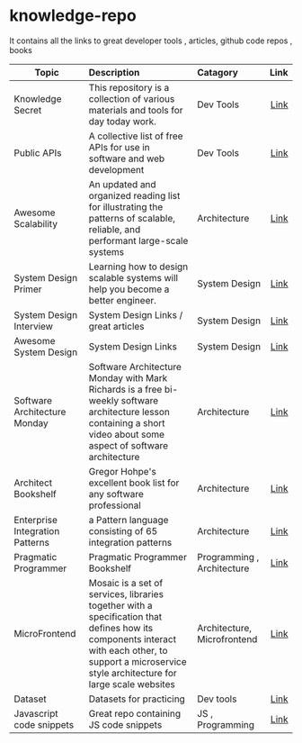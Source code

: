 # knowledge-repo
It contains all the links to great developer tools , articles, github code repos , books 



| Topic        | Description           | Catagory | Link  |
| ------------- |:-------------| :-----| -----:|
| Knowledge Secret     | This repository is a collection of various materials and tools for day today work. |Dev Tools| [Link](https://github.com/trimstray/the-book-of-secret-knowledge) |
| Public APIs |A collective list of free APIs for use in software and web development|Dev Tools|[Link](https://github.com/public-apis/public-apis)
|Awesome Scalability|An updated and organized reading list for illustrating the patterns of scalable, reliable, and performant large-scale systems|Architecture|[Link](https://github.com/binhnguyennus/awesome-scalability)|
|System Design Primer|Learning how to design scalable systems will help you become a better engineer.|System Design|[Link](https://github.com/donnemartin/system-design-primer)|
|System Design Interview | System Design Links / great articles |System Design | [Link](https://github.com/checkcheckzz/system-design-interview)|
|Awesome System Design | System Design Links | System Design| [Link](https://github.com/madd86/awesome-system-design)|
|Software Architecture Monday|Software Architecture Monday with Mark Richards is a free bi-weekly software architecture lesson containing a short video about some aspect of software architecture|Architecture|[Link](https://www.developertoarchitect.com/lessons/)|
|Architect Bookshelf|Gregor Hohpe's excellent book list for any software professional|Architecture|[Link](https://architectelevator.com/architecture/architect-bookshelf/)
|Enterprise Integration Patterns|a Pattern language consisting of 65 integration patterns|Architecture|[Link](https://www.enterpriseintegrationpatterns.com/)|
|Pragmatic Programmer | Pragmatic Programmer Bookshelf|Programming , Architecture|[Link](https://pragprog.com/)|
|MicroFrontend |Mosaic is a set of services, libraries together with a specification that defines how its components interact with each other, to support a microservice style architecture for large scale websites|Architecture, Microfrontend|[Link](https://www.mosaic9.org/)|
|Dataset| Datasets for practicing | Dev tools | [Link](https://learnsql.com/blog/free-online-datasets-to-practice-sql/)|
|Javascript code snippets | Great repo containing JS code snippets | JS , Programming | [Link](https://github.com/30-seconds/30-seconds-of-code)|
